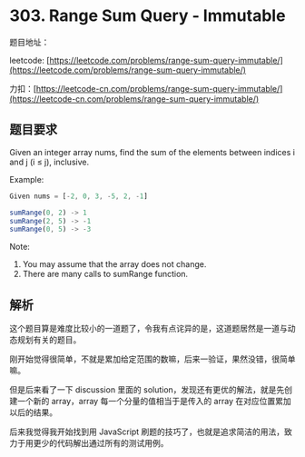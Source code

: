 # 303. Range Sum Query - Immutable

题目地址：

leetcode: [https://leetcode.com/problems/range-sum-query-immutable/](https://leetcode.com/problems/range-sum-query-immutable/)

力扣：[https://leetcode-cn.com/problems/range-sum-query-immutable/](https://leetcode-cn.com/problems/range-sum-query-immutable/)

## 题目要求

Given an integer array nums, find the sum of the elements between indices i and j (i ≤ j), inclusive.

Example:
```js
Given nums = [-2, 0, 3, -5, 2, -1]

sumRange(0, 2) -> 1
sumRange(2, 5) -> -1
sumRange(0, 5) -> -3
```

Note:
1. You may assume that the array does not change.
2. There are many calls to sumRange function.

## 解析

这个题目算是难度比较小的一道题了，令我有点诧异的是，这道题居然是一道与动态规划有关的题目。

刚开始觉得很简单，不就是累加给定范围的数嘛，后来一验证，果然没错，很简单嘛。

但是后来看了一下 discussion 里面的 solution，发现还有更优的解法，就是先创建一个新的 array，array 每一个分量的值相当于是传入的 array 在对应位置累加以后的结果。

后来我觉得我开始找到用 JavaScript 刷题的技巧了，也就是追求简洁的用法，致力于用更少的代码解出通过所有的测试用例。
